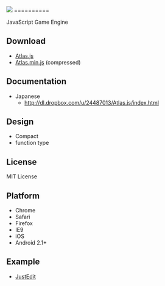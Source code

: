 
<img src="http://dl.dropbox.com/u/24487013/Atlas.js/header_logo.png">
==========

JavaScript Game Engine


Download
--------

- [Atlas.js](https://raw.github.com/steelydylan/Atlas.js/master/Atlas.js)
- [Atlas.min.js](https://raw.github.com/steelydylan/Atlas.js/master/library/Atlas.min.js) (compressed)


Documentation
-------------

- Japanese
    - <http://dl.dropbox.com/u/24487013/Atlas.js/index.html>


Design
------

- Compact
- function type

## License
MIT License

Platform
--------

- Chrome
- Safari
- Firefox
- IE9 
- iOS
- Android 2.1+



Example
-----
- [JustEdit](http://jsdo.it/steelydylan/5GMe)



